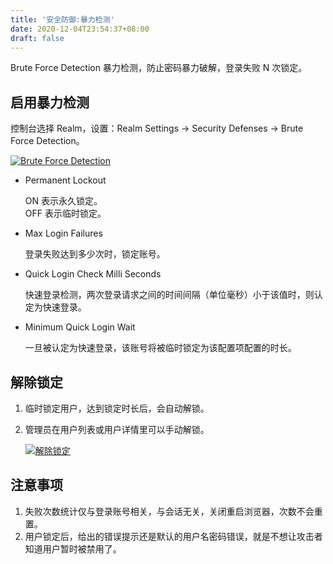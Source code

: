 ```yaml
---
title: '安全防御:暴力检测'
date: 2020-12-04T23:54:37+08:00
draft: false
---
```


Brute Force Detection 暴力检测，防止密码暴力破解，登录失败 N 次锁定。

## 启用暴力检测

控制台选择 Realm，设置：Realm Settings -> Security Defenses -> Brute Force Detection。

[![Brute Force Detection](/idaas-book/images/keycloak/brute-force.png)](/idaas-book/images/keycloak/brute-force.png)

- Permanent Lockout

  ON 表示永久锁定。  
  OFF 表示临时锁定。

- Max Login Failures

  登录失败达到多少次时，锁定账号。

- Quick Login Check Milli Seconds

  快速登录检测，两次登录请求之间的时间间隔（单位毫秒）小于该值时，则认定为快速登录。

- Minimum Quick Login Wait

  一旦被认定为快速登录，该账号将被临时锁定为该配置项配置的时长。

## 解除锁定

1. 临时锁定用户，达到锁定时长后，会自动解锁。
2. 管理员在用户列表或用户详情里可以手动解锁。

   [![解除锁定](/idaas-book/images/keycloak/unlock-user.png)](/idaas-book/images/keycloak/unlock-user.png)

## 注意事项

1. 失败次数统计仅与登录账号相关，与会话无关，关闭重启浏览器，次数不会重置。
2. 用户锁定后，给出的错误提示还是默认的用户名密码错误，就是不想让攻击者知道用户暂时被禁用了。

[keycloak-brute-force]: https://github.com/keycloak/keycloak-documentation/blob/master/server_admin/topics/threat/brute-force.adoc
